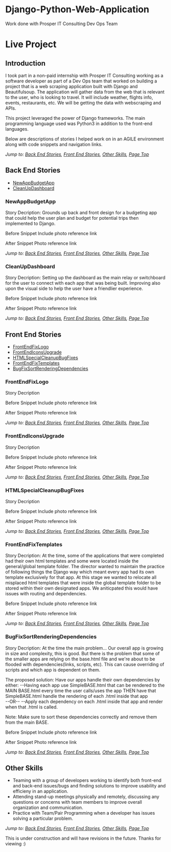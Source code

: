 # Django-Python-Web-Application
Work done with Prosper IT Consulting Dev Ops Team


# Live Project

## Introduction

I took part in a non-paid internship with Prosper IT Consulting working as a software developer as part of a Dev Ops team that worked on building a project that is a web scraping application built with Django and Beautifulsoup.  The application will gather data from the web that is relevant to the user, who is looking to travel.  It will include weather, flights info, events, restaurants, etc.  We will be getting the data with webscraping and APIs.

This project leveraged the power of Django frameworks.  The main programming language used was Python3 in addition to the front-end languages.

Below are descriptions of stories I helped work on in an AGILE environment along with code snippets and navigation links.  

*Jump to: [Back End Stories](#back-end-stories), [Front End Stories](#front-end-stories), [Other Skills](#other-skills), [Page Top](#live-project)*




## Back End Stories
* [NewAppBudgetApp](#newappbudgetapp)
* [CleanUpDashboard](#cleanupdashboard)


### NewAppBudgetApp

Story Decription: Grounds up back and front design for a budgeting app that could help the user plan and budget for potential trips then implemented to Django.

Before Snippet
Include photo reference link

After Snippet
Photo reference link


*Jump to: [Back End Stories](#back-end-stories), [Front End Stories](#front-end-stories), [Other Skills](#other-skills), [Page Top](#live-project)*


### CleanUpDashboard

Story Decription: Setting up the dashboard as the main relay or switchboard for the user to connect with each app that was being built. Improving also upon the visual side to help the user have a friendlier experience.

Before Snippet
Include photo reference link

After Snippet
Photo reference link

*Jump to: [Back End Stories](#back-end-stories), [Front End Stories](#front-end-stories), [Other Skills](#other-skills), [Page Top](#live-project)*


## Front End Stories
* [FrontEndFixLogo](#frontendfixlogo)
* [FrontEndIconsUpgrade](#frontendiconsupgrade)
* [HTMLSpecialCleanupBugFixes](#htmlspecialcleanupbugfixes)
* [FrontEndFixTemplates](#frontendfixtemplates)
* [BugFixSortRenderingDependencies](#bugfixsortrenderingdependencies)


### FrontEndFixLogo
Story Decription

Before Snippet
Include photo reference link

After Snippet
Photo reference link

*Jump to: [Back End Stories](#back-end-stories), [Front End Stories](#front-end-stories), [Other Skills](#other-skills), [Page Top](#live-project)*


### FrontEndIconsUpgrade
Story Decription

Before Snippet
Include photo reference link

After Snippet
Photo reference link

*Jump to: [Back End Stories](#back-end-stories), [Front End Stories](#front-end-stories), [Other Skills](#other-skills), [Page Top](#live-project)*

### HTMLSpecialCleanupBugFixes
Story Decription

Before Snippet
Include photo reference link

After Snippet
Photo reference link

*Jump to: [Back End Stories](#back-end-stories), [Front End Stories](#front-end-stories), [Other Skills](#other-skills), [Page Top](#live-project)*

### FrontEndFixTemplates
Story Decription: At the time, some of the applications that were completed had their own html templates and some were located inside the general/global template folder.  The director wanted to maintain the practice of following things the Django way which meant every app had its own template exclusively for that app.  At this stage we wanted to relocate all misplaced html templates that were inside the global template folder to be stored within their own designated apps.  We aniticpated this would have issues with routing and dependencies.

Before Snippet
Include photo reference link

After Snippet
Photo reference link

*Jump to: [Back End Stories](#back-end-stories), [Front End Stories](#front-end-stories), [Other Skills](#other-skills), [Page Top](#live-project)*

### BugFixSortRenderingDependencies
Story Decription:  At the time the main problem...  Our overall app is growing in size and complexity, this is good.  But there is the problem that some of the smaller apps are relying on the base.html file and we're about to be flooded with dependencies(links, scripts, etc).  This can cause overriding of scripts and which app is dependent on them.

The proposed solution: Have our apps handle their own dependencies by either:
--Having each app use SimpleBASE.html that can be rendered to the MAIN BASE.html every time the user calls/uses the app THEN have that SimpleBASE.html handle the rendering of each .html inside that app  
--OR--
--Apply each dependency on each .html inside that app and render when that .html is called.

Note: Make sure to sort these dependencies correctly and remove them from the main BASE.


Before Snippet
Include photo reference link

After Snippet
Photo reference link

*Jump to: [Back End Stories](#back-end-stories), [Front End Stories](#front-end-stories), [Other Skills](#other-skills), [Page Top](#live-project)*


## Other Skills

* Teaming with a group of developers working to identify both front-end and back-end issues/bugs and finding solutions to improve usability and efficieny in an application.
* Attending stand-up meetings physically and remotely, discussing any questions or concerns with team members to improve overall organization and communication.
* Practice with Team/Pair Programming when a developer has issues solving a particular problem.

*Jump to: [Back End Stories](#back-end-stories), [Front End Stories](#front-end-stories), [Other Skills](#other-skills), [Page Top](#live-project)*


This is under construction and will have revisions in the future.
Thanks for viewing :)

